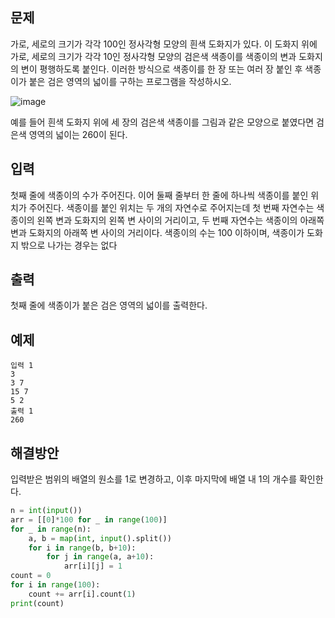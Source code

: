 ## 문제
가로, 세로의 크기가 각각 100인 정사각형 모양의 흰색 도화지가 있다. 이 도화지 위에 가로, 세로의 크기가 각각 10인 정사각형 모양의 검은색 색종이를 색종이의 변과 도화지의 변이 평행하도록 붙인다. 이러한 방식으로 색종이를 한 장 또는 여러 장 붙인 후 색종이가 붙은 검은 영역의 넓이를 구하는 프로그램을 작성하시오.

![image](https://user-images.githubusercontent.com/118050445/203940054-30db6618-d432-435b-9de5-eae812661044.png)


예를 들어 흰색 도화지 위에 세 장의 검은색 색종이를 그림과 같은 모양으로 붙였다면 검은색 영역의 넓이는 260이 된다.

## 입력
첫째 줄에 색종이의 수가 주어진다. 이어 둘째 줄부터 한 줄에 하나씩 색종이를 붙인 위치가 주어진다. 색종이를 붙인 위치는 두 개의 자연수로 주어지는데 첫 번째 자연수는 색종이의 왼쪽 변과 도화지의 왼쪽 변 사이의 거리이고, 두 번째 자연수는 색종이의 아래쪽 변과 도화지의 아래쪽 변 사이의 거리이다. 색종이의 수는 100 이하이며, 색종이가 도화지 밖으로 나가는 경우는 없다

## 출력
첫째 줄에 색종이가 붙은 검은 영역의 넓이를 출력한다.

## 예제 
```
입력 1 
3
3 7
15 7
5 2
출력 1 
260
```

## 해결방안
입력받은 범위의 배열의 원소를 1로 변경하고, 이후 마지막에 배열 내 1의 개수를 확인한다.

```python
n = int(input())
arr = [[0]*100 for _ in range(100)]
for _ in range(n):
    a, b = map(int, input().split())
    for i in range(b, b+10):
        for j in range(a, a+10):
            arr[i][j] = 1
count = 0
for i in range(100):
    count += arr[i].count(1)
print(count)
```
